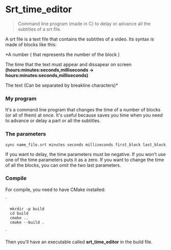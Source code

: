 # Srt_time_editor
> Command line program (made in C) to delay or advance all the subtitles of a srt file. 


   A srt file is a text file that contains the subtitles of a video. Its syntax is made of blocks like this:

*A number ( that represents the number of the block )

The time that the text must appear and dissapear on screen **(hours:minutes:seconds,milliseconds -> hours:minutes:seconds,milliseconds)**

The text (Can be separated by breakline characters)*


### My program 

   It's a command line program that changes the time of a number of blocks (or all of them) at once.
It's useful because saves you time when you need to advance or delay a part or all the subtitles. 

### The parameters

    sync name_file.srt minutes seconds milliseconds first_block last_block

   If you want to delay, the time parameters must be negative. If you won't use one of the time parameters puts it as a zero.
   If you want to change the time of all the blocks, you can omit the two last parameters.



### Compile

   For compile, you need to have CMake installed:  
   
   `  
   
      mkrdir -p build        
      cd build  
      cmake ..  
      cmake --build .
   `   
   
   Then you'll have an executable called **srt_time_editor** in the build file.

